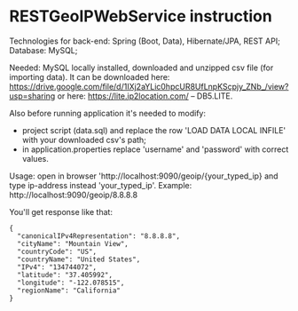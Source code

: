 RESTGeoIPWebService instruction
==================================

Technologies for back-end: 
	Spring (Boot, Data), Hibernate/JPA, REST API;
Database: 
	MySQL;

Needed: MySQL locally installed, downloaded and unzipped csv file (for importing data).
It can be downloaded here: https://drive.google.com/file/d/1IXj2aYLic0hpcUR8UfLnpKScpjy_ZNb_/view?usp=sharing
or here: https://lite.ip2location.com/ – DB5.LITE.

Also before running application it's needed to modify:
 - project script (data.sql) and replace the row 'LOAD DATA LOCAL INFILE' with your downloaded csv's path;
 - in application.properties replace 'username' and 'password' with correct values.


Usage: open in browser 'http://localhost:9090/geoip/{your_typed_ip} and type ip-address instead 'your_typed_ip'.
Example: http://localhost:9090/geoip/8.8.8.8

You'll get response like that:

	{
	  "canonicalIPv4Representation": "8.8.8.8",
	  "cityName": "Mountain View",
	  "countryCode": "US",
	  "countryName": "United States",
	  "IPv4": "134744072",
	  "latitude": "37.405992",
	  "longitude": "-122.078515",
	  "regionName": "California"
	}


